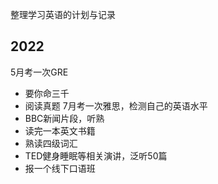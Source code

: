 整理学习英语的计划与记录

## 2022
5月考一次GRE
+ 要你命三千
+ 阅读真题
7月考一次雅思，检测自己的英语水平
+ BBC新闻片段，听熟
+ 读完一本英文书籍
+ 熟读四级词汇
+ TED健身睡眠等相关演讲，泛听50篇
+ 报一个线下口语班